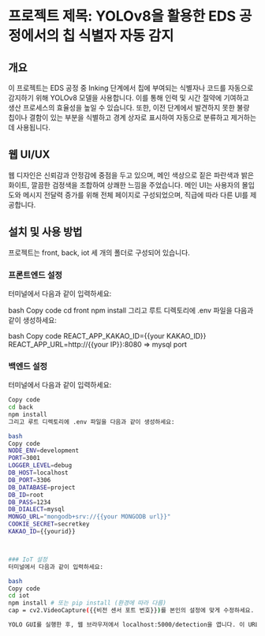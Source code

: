 # 프로젝트 제목: YOLOv8을 활용한 EDS 공정에서의 칩 식별자 자동 감지

## 개요
이 프로젝트는 EDS 공정 중 Inking 단계에서 칩에 부여되는 식별자나 코드를 자동으로 감지하기 위해 YOLOv8 모델을 사용합니다. 이를 통해 인력 및 시간 절약에 기여하고 생산 프로세스의 효율성을 높일 수 있습니다. 또한, 이전 단계에서 발견하지 못한 불량 칩이나 결함이 있는 부분을 식별하고 경계 상자로 표시하여 자동으로 분류하고 제거하는데 사용됩니다.

## 웹 UI/UX
웹 디자인은 신뢰감과 안정감에 중점을 두고 있으며, 메인 색상으로 짙은 파란색과 밝은 화이트, 깔끔한 검정색을 조합하여 상쾌한 느낌을 주었습니다. 메인 UI는 사용자의 몰입도와 메시지 전달력 증가를 위해 전체 페이지로 구성되었으며, 직급에 따라 다른 UI를 제공합니다.

## 설치 및 사용 방법
프로젝트는 front, back, iot 세 개의 폴더로 구성되어 있습니다.


### 프론트엔드 설정
터미널에서 다음과 같이 입력하세요:

bash
Copy code
cd front
npm install
그리고 루트 디렉토리에 .env 파일을 다음과 같이 생성하세요:

bash
Copy code
REACT_APP_KAKAO_ID={{your KAKAO_ID}}
REACT_APP_URL=http://{{your IP}}:8080 => mysql port




### 백엔드 설정
터미널에서 다음과 같이 입력하세요:

```bash
Copy code
cd back
npm install
그리고 루트 디렉토리에 .env 파일을 다음과 같이 생성하세요:

bash
Copy code
NODE_ENV=development
PORT=3001
LOGGER_LEVEL=debug
DB_HOST=localhost
DB_PORT=3306
DB_DATABASE=project
DB_ID=root
DB_PASS=1234
DB_DIALECT=mysql
MONGO_URL="mongodb+srv://{{your MONGODB url}}"
COOKIE_SECRET=secretkey
KAKAO_ID={{yourid}}



### IoT 설정
터미널에서 다음과 같이 입력하세요:

bash
Copy code
cd iot
npm install # 또는 pip install (환경에 따라 다름)
cap = cv2.VideoCapture({{비전 센서 포트 번호}})를 본인의 설정에 맞게 수정하세요.

YOLO GUI를 실행한 후, 웹 브라우저에서 localhost:5000/detection을 엽니다. 이 URL은 React 애플리케이션 내에서 사용할 수 있습니다.




